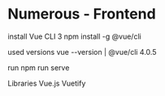 # Numerous - Frontend
install Vue CLI 3
npm install -g @vue/cli

used versions
vue --version | @vue/cli 4.0.5

run
npm run serve

Libraries
Vue.js
Vuetify